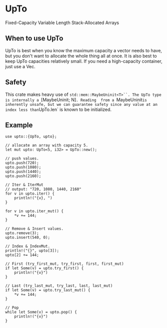 # UpTo 
Fixed-Capacity Variable Length Stack-Allocated Arrays

## When to use UpTo
UpTo is best when you know the maximum capacity a vector needs to have, but you
don't want to allocate the whole thing all at once. It is also best to keep UpTo capacities
relatively small. If you need a high-capacity container, just use a Vec<T>. 

## Safety
This crate makes heavy use of `std::mem::MaybeUninit<T>``. The UpTo type is internally a `[MaybeUninit<T>; N]`. Reading 
from a `MaybeUninit` is inherently unsafe, but we can guarantee safety since any value at an index less than `UpTo.len`
is known to be initialized. 

## Example
```
use upto::{UpTo, upto};

// allocate an array with capacity 5.
let mut upto: UpTo<5, i32> = UpTo::new();

// push values.
upto.push(720);
upto.push(1080);
upto.push(1440);
upto.push(2160);

// Iter & IterMut
// output: "720, 1080, 1440, 2160"
for v in upto.iter() {
    println!("{v}, ")
}

for v in upto.iter_mut() {
    *v += 144;
}

// Remove & Insert values.
upto.remove(3);
upto.insert(540, 0);

// Index & IndexMut.
println!("{}", upto[3]);
upto[2] += 144;

// First (try_first_mut, try_first, first, first_mut)
if let Some(v) = upto.try_first() {
    println!("{v}")
}

// Last (try_last_mut, try_last, last, last_mut)
if let Some(v) = upto.try_last_mut() {
    *v += 144;
}

// Pop
while let Some(v) = upto.pop() {
    println!("{v}")
}
```